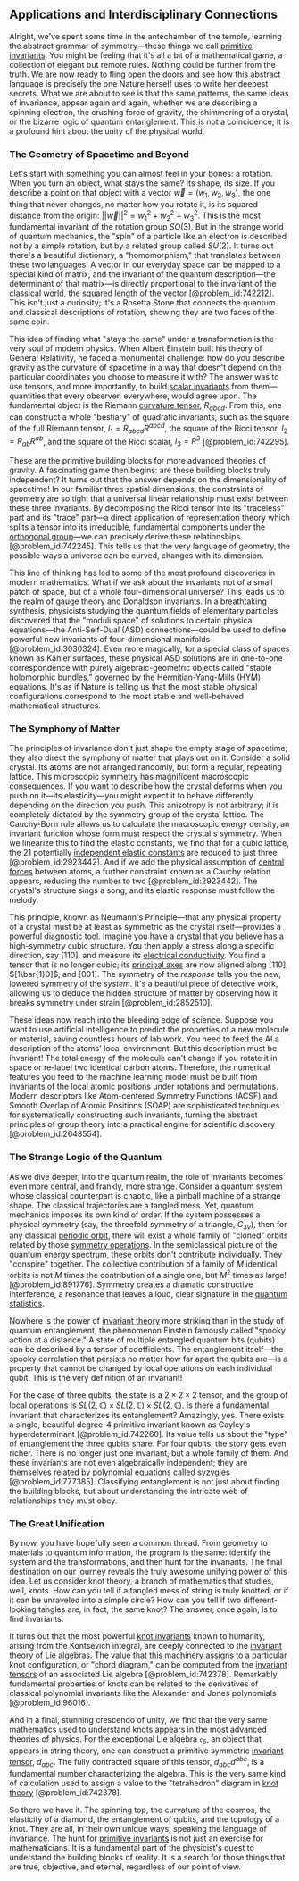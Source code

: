 ## Applications and Interdisciplinary Connections

Alright, we've spent some time in the antechamber of the temple, learning the abstract grammar of symmetry—these things we call [primitive invariants](@article_id:203760). You might be feeling that it's all a bit of a mathematical game, a collection of elegant but remote rules. Nothing could be further from the truth. We are now ready to fling open the doors and see how this abstract language is precisely the one Nature herself uses to write her deepest secrets. What we are about to see is that the same patterns, the same ideas of invariance, appear again and again, whether we are describing a spinning electron, the crushing force of gravity, the shimmering of a crystal, or the bizarre logic of quantum entanglement. This is not a coincidence; it is a profound hint about the unity of the physical world.

### The Geometry of Spacetime and Beyond

Let's start with something you can almost feel in your bones: a rotation. When you turn an object, what stays the same? Its shape, its size. If you describe a point on that object with a vector $\vec{w} = (w_1, w_2, w_3)$, the one thing that never changes, no matter how you rotate it, is its squared distance from the origin: $||\vec{w}||^2 = w_1^2 + w_2^2 + w_3^2$. This is the most fundamental invariant of the rotation group $SO(3)$. But in the strange world of quantum mechanics, the "spin" of a particle like an electron is described not by a simple rotation, but by a related group called $SU(2)$. It turns out there's a beautiful dictionary, a "homomorphism," that translates between these two languages. A vector in our everyday space can be mapped to a special kind of matrix, and the invariant of the quantum description—the determinant of that matrix—is directly proportional to the invariant of the classical world, the squared length of the vector [@problem_id:742212]. This isn't just a curiosity; it's a Rosetta Stone that connects the quantum and classical descriptions of rotation, showing they are two faces of the same coin.

This idea of finding what "stays the same" under a transformation is the very soul of modern physics. When Albert Einstein built his theory of General Relativity, he faced a monumental challenge: how do you describe gravity as the curvature of spacetime in a way that doesn't depend on the particular coordinates you choose to measure it with? The answer was to use tensors, and more importantly, to build [scalar invariants](@article_id:193293) from them—quantities that every observer, everywhere, would agree upon. The fundamental object is the Riemann [curvature tensor](@article_id:180889), $R_{abcd}$. From this, one can construct a whole "bestiary" of quadratic invariants, such as the square of the full Riemann tensor, $I_1 = R_{abcd}R^{abcd}$, the square of the Ricci tensor, $I_2 = R_{ab}R^{ab}$, and the square of the Ricci scalar, $I_3 = R^2$ [@problem_id:742295].

These are the primitive building blocks for more advanced theories of gravity. A fascinating game then begins: are these building blocks truly independent? It turns out that the answer depends on the dimensionality of spacetime! In our familiar three spatial dimensions, the constraints of geometry are so tight that a universal linear relationship must exist between these three invariants. By decomposing the Ricci tensor into its "traceless" part and its "trace" part—a direct application of representation theory which splits a tensor into its irreducible, fundamental components under the [orthogonal group](@article_id:152037)—we can precisely derive these relationships [@problem_id:742245]. This tells us that the very language of geometry, the possible ways a universe can be curved, changes with its dimension.

This line of thinking has led to some of the most profound discoveries in modern mathematics. What if we ask about the invariants not of a small patch of space, but of a whole four-dimensional universe? This leads us to the realm of gauge theory and Donaldson invariants. In a breathtaking synthesis, physicists studying the quantum fields of elementary particles discovered that the "moduli space" of solutions to certain physical equations—the Anti-Self-Dual (ASD) connections—could be used to define powerful new invariants of four-dimensional manifolds [@problem_id:3030324]. Even more magically, for a special class of spaces known as Kähler surfaces, these physical ASD solutions are in one-to-one correspondence with purely algebraic-geometric objects called "stable holomorphic bundles," governed by the Hermitian-Yang-Mills (HYM) equations. It's as if Nature is telling us that the most stable physical configurations correspond to the most stable and well-behaved mathematical structures.

### The Symphony of Matter

The principles of invariance don't just shape the empty stage of spacetime; they also direct the symphony of matter that plays out on it. Consider a solid crystal. Its atoms are not arranged randomly, but form a regular, repeating lattice. This microscopic symmetry has magnificent macroscopic consequences. If you want to describe how the crystal deforms when you push on it—its elasticity—you might expect it to behave differently depending on the direction you push. This anisotropy is not arbitrary; it is completely dictated by the symmetry group of the crystal lattice. The Cauchy-Born rule allows us to calculate the macroscopic energy density, an invariant function whose form must respect the crystal's symmetry. When we linearize this to find the elastic constants, we find that for a cubic lattice, the $21$ potentially [independent elastic constants](@article_id:203155) are reduced to just three [@problem_id:2923442]. And if we add the physical assumption of [central forces](@article_id:267338) between atoms, a further constraint known as a Cauchy relation appears, reducing the number to two [@problem_id:2923442]. The crystal's structure sings a song, and its elastic response must follow the melody.

This principle, known as Neumann's Principle—that any physical property of a crystal must be at least as symmetric as the crystal itself—provides a powerful diagnostic tool. Imagine you have a crystal that you believe has a high-symmetry cubic structure. You then apply a stress along a specific direction, say $[110]$, and measure its [electrical conductivity](@article_id:147334). You find a tensor that is no longer cubic; its [principal axes](@article_id:172197) are now aligned along $[110]$, $[1\bar{1}0]$, and $[001]$. The symmetry of the *response* tells you the new, lowered symmetry of the *system*. It's a beautiful piece of detective work, allowing us to deduce the hidden structure of matter by observing how it breaks symmetry under strain [@problem_id:2852510].

These ideas now reach into the bleeding edge of science. Suppose you want to use artificial intelligence to predict the properties of a new molecule or material, saving countless hours of lab work. You need to feed the AI a description of the atoms' local environment. But this description must be invariant! The total energy of the molecule can't change if you rotate it in space or re-label two identical carbon atoms. Therefore, the numerical features you feed to the machine learning model must be built from invariants of the local atomic positions under rotations and permutations. Modern descriptors like Atom-centered Symmetry Functions (ACSF) and Smooth Overlap of Atomic Positions (SOAP) are sophisticated techniques for systematically constructing such invariants, turning the abstract principles of group theory into a practical engine for scientific discovery [@problem_id:2648554].

### The Strange Logic of the Quantum

As we dive deeper, into the quantum realm, the role of invariants becomes even more central, and frankly, more strange. Consider a quantum system whose classical counterpart is chaotic, like a pinball machine of a strange shape. The classical trajectories are a tangled mess. Yet, quantum mechanics imposes its own kind of order. If the system possesses a physical symmetry (say, the threefold symmetry of a triangle, $C_{3v}$), then for any classical [periodic orbit](@article_id:273261), there will exist a whole family of "cloned" orbits related by those [symmetry operations](@article_id:142904). In the semiclassical picture of the quantum energy spectrum, these orbits don't contribute individually. They "conspire" together. The collective contribution of a family of $M$ identical orbits is not $M$ times the contribution of a single one, but $M^2$ times as large! [@problem_id:891776]. Symmetry creates a dramatic constructive interference, a resonance that leaves a loud, clear signature in the [quantum statistics](@article_id:143321).

Nowhere is the power of [invariant theory](@article_id:144641) more striking than in the study of quantum entanglement, the phenomenon Einstein famously called "spooky action at a distance." A state of multiple entangled quantum bits (qubits) can be described by a tensor of coefficients. The entanglement itself—the spooky correlation that persists no matter how far apart the qubits are—is a property that cannot be changed by local operations on each individual qubit. This is the very definition of an invariant!

For the case of three qubits, the state is a $2 \times 2 \times 2$ tensor, and the group of local operations is $SL(2, \mathbb{C}) \times SL(2, \mathbb{C}) \times SL(2, \mathbb{C})$. Is there a fundamental invariant that characterizes its entanglement? Amazingly, yes. There exists a single, beautiful degree-4 primitive invariant known as Cayley's hyperdeterminant [@problem_id:742260]. Its value tells us about the "type" of entanglement the three qubits share. For four qubits, the story gets even richer. There is no longer just one invariant, but a whole family of them. And these invariants are not even algebraically independent; they are themselves related by polynomial equations called [syzygies](@article_id:197987) [@problem_id:777385]. Classifying entanglement is not just about finding the building blocks, but about understanding the intricate web of relationships they must obey.

### The Great Unification

By now, you have hopefully seen a common thread. From geometry to materials to quantum information, the program is the same: identify the system and the transformations, and then hunt for the invariants. The final destination on our journey reveals the truly awesome unifying power of this idea. Let us consider knot theory, a branch of mathematics that studies, well, knots. How can you tell if a tangled mess of string is truly knotted, or if it can be unraveled into a simple circle? How can you tell if two different-looking tangles are, in fact, the same knot? The answer, once again, is to find invariants.

It turns out that the most powerful [knot invariants](@article_id:157221) known to humanity, arising from the Kontsevich integral, are deeply connected to the [invariant theory](@article_id:144641) of Lie algebras. The value that this machinery assigns to a particular knot configuration, or "chord diagram," can be computed from the [invariant tensors](@article_id:203329) of an associated Lie algebra [@problem_id:742378]. Remarkably, fundamental properties of knots can be related to the derivatives of classical polynomial invariants like the Alexander and Jones polynomials [@problem_id:96016].

And in a final, stunning crescendo of unity, we find that the very same mathematics used to understand knots appears in the most advanced theories of physics. For the exceptional Lie algebra $\mathfrak{e}_6$, an object that appears in string theory, one can construct a primitive symmetric [invariant tensor](@article_id:188125), $d_{abc}$. The fully contracted square of this tensor, $d_{abc}d^{abc}$, is a fundamental number characterizing the algebra. This is the very same kind of calculation used to assign a value to the "tetrahedron" diagram in [knot theory](@article_id:140667) [@problem_id:742378].

So there we have it. The spinning top, the curvature of the cosmos, the elasticity of a diamond, the entanglement of qubits, and the topology of a knot. They are all, in their own unique ways, speaking the language of invariance. The hunt for [primitive invariants](@article_id:203760) is not just an exercise for mathematicians. It is a fundamental part of the physicist's quest to understand the building blocks of reality. It is a search for those things that are true, objective, and eternal, regardless of our point of view.